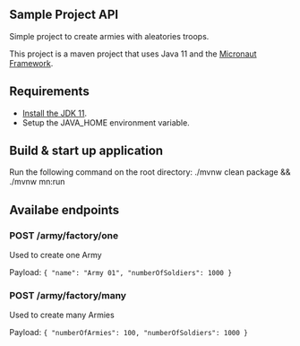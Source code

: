## Sample Project API

Simple project to create armies with aleatories troops.

This project is a maven project that uses Java 11 and the [Micronaut Framework](https://micronaut.io).

## Requirements
-   [Install the JDK 11](https://www.oracle.com/br/java/technologies/javase/jdk11-archive-downloads.html).
- Setup the JAVA_HOME environment variable.

## Build & start up application
Run the following command on the root directory: ./mvnw clean package && ./mvnw mn:run

## Availabe endpoints

### POST /army/factory/one

Used to create one Army

Payload: `{
    "name": "Army 01",
    "numberOfSoldiers": 1000
}`

### POST /army/factory/many

Used to create many Armies

Payload: `{
    "numberOfArmies": 100,
    "numberOfSoldiers": 1000
}`
